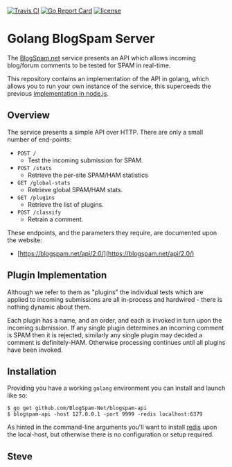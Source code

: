 [![Travis CI](https://img.shields.io/travis/BlogSpam-net/blogspam-api/master.svg?style=flat-square)](https://travis-ci.org/BlogSpam-net/blogspam-api)
[![Go Report Card](https://goreportcard.com/badge/github.com/BlogSpam-net/blogspam-api)](https://goreportcard.com/report/github.com/BlogSpam-net/blogspam-api)
[![license](https://img.shields.io/github/license/BlogSpam-net/blogspam-api.svg)](https://github.com/BlogSpam-net/blogspam-api/blob/master/LICENSE)


# Golang BlogSpam Server

The [BlogSpam.net](https://blogspam.net/) service presents an API which allows
incoming blog/forum comments to be tested for SPAM in real-time.

This repository contains an implementation of the API in golang, which allows you to run your own instance of the service, this superceeds the previous [implementation in node.js](https://github.com/BlogSpam-net/blogspam.js).


## Overview

The service presents a simple API over HTTP.  There are only a small number
of end-points:

* `POST /`
    * Test the incoming submission for SPAM.
* `POST /stats`
    * Retrieve the per-site SPAM/HAM statistics
* `GET /global-stats`
    * Retrieve global SPAM/HAM stats.
* `GET /plugins`
    * Retrieve the list of plugins.
* `POST /classify`
    * Retrain a comment.

These endpoints, and the parameters they require, are documented upon the website:

* [https://blogspam.net/api/2.0/](https://blogspam.net/api/2.0/)


## Plugin Implementation

Although we refer to them as "plugins" the individual tests which are applied to incoming submissions are all in-process and hardwired - there is nothing dynamic about them.

Each plugin has a name, and an order, and each is invoked in turn upon the incoming submission.  If any single plugin determines an incoming comment is SPAM then it is rejected, similarly any single plugin may decided a comment is definitely-HAM.  Otherwise processing continues until all plugins have been invoked.


## Installation

Providing you have a working `golang` environment you can install and
launch like so:

    $ go get github.com/BlogSpam-Net/blogspam-api
    $ blogspam-api -host 127.0.0.1 -port 9999 -redis localhost:6379

As hinted in the command-line arguments you'll want to install [redis](https://redis.io/) upon the local-host, but otherwise there is no configuration or setup required.


Steve
--

